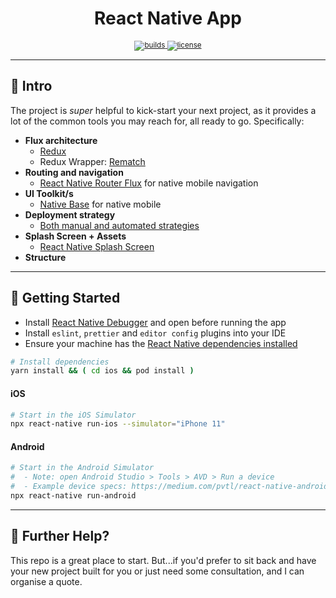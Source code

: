 <div align="center">
  <p></p>
  <h1>React Native App</h1>
  <p></p>
  <sup>
    <a href="https://github.com/mcnamee/react-native-starter-kit/actions">
      <img src="https://img.shields.io/endpoint.svg?url=https%3A%2F%2Factions-badge.atrox.dev%2Fmcnamee%2Freact-native-starter-kit%2Fbadge%3Fref%3Dmaster&style=flat" alt="builds" />
    </a>
    <a href="/LICENSE">
      <img src="https://img.shields.io/github/license/mcnamee/react-native-starter-kit?style=flat-square" alt="license" />
    </a>
  </sup>
  <br />
</div>

---

## 👋 Intro


The project is _super_ helpful to kick-start your next project, as it provides a lot of the common tools you may reach for, all ready to go. Specifically:

- __Flux architecture__
    - [Redux](https://redux.js.org/docs/introduction/)
    - Redux Wrapper: [Rematch](https://github.com/rematch/rematch)
- __Routing and navigation__
    - [React Native Router Flux](https://github.com/aksonov/react-native-router-flux) for native mobile navigation
- __UI Toolkit/s__
    - [Native Base](https://nativebase.io/) for native mobile
- __Deployment strategy__
    - [Both manual and automated strategies](documentation/deploy.md)
- __Splash Screen + Assets__
    - [React Native Splash Screen](https://github.com/crazycodeboy/react-native-splash-screen)
- __Structure__

---

## 🚀 Getting Started

 - Install [React Native Debugger](https://github.com/jhen0409/react-native-debugger/releases) and open before running the app
 - Install `eslint`, `prettier` and `editor config` plugins into your IDE
 - Ensure your machine has the [React Native dependencies installed](https://facebook.github.io/react-native/docs/getting-started)

```bash
# Install dependencies
yarn install && ( cd ios && pod install )
```

#### iOS

```bash
# Start in the iOS Simulator
npx react-native run-ios --simulator="iPhone 11"
```

#### Android

```bash
# Start in the Android Simulator
#  - Note: open Android Studio > Tools > AVD > Run a device
#  - Example device specs: https://medium.com/pvtl/react-native-android-development-on-mac-ef7481f65e47#d5da
npx react-native run-android
```

---

## 👊 Further Help?

This repo is a great place to start. But...if you'd prefer to sit back and have your new project built for you or just need some consultation, and I can organise a quote.
